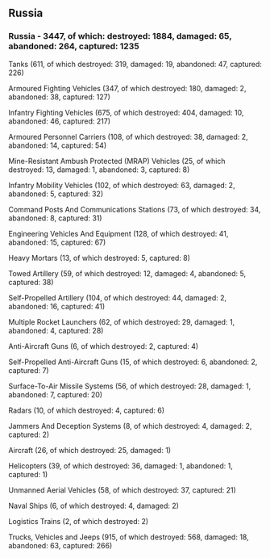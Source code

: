 
 
 ## Russia
 
 ### Russia - 3447, of which: destroyed: 1884, damaged: 65, abandoned: 264, captured: 1235

 

 

 Tanks (611, of which destroyed: 319, damaged: 19, abandoned: 47, captured: 226)

 Armoured Fighting Vehicles (347, of which destroyed: 180, damaged: 2, abandoned: 38, captured: 127)

 Infantry Fighting Vehicles (675, of which destroyed: 404, damaged: 10, abandoned: 46, captured: 217)

 Armoured Personnel Carriers (108, of which destroyed: 38, damaged: 2, abandoned: 14, captured: 54)

 Mine-Resistant Ambush Protected (MRAP) Vehicles (25, of which destroyed: 13, damaged: 1, abandoned: 3, captured: 8)

 Infantry Mobility Vehicles (102, of which destroyed: 63, damaged: 2, abandoned: 5, captured: 32)

 Command Posts And Communications Stations (73, of which destroyed: 34, abandoned: 8, captured: 31)

 Engineering Vehicles And Equipment (128, of which destroyed: 41, abandoned: 15, captured: 67)

 Heavy Mortars (13, of which destroyed: 5, captured: 8)

 Towed Artillery (59, of which destroyed: 12, damaged: 4, abandoned: 5, captured: 38)

 Self-Propelled Artillery (104, of which destroyed: 44, damaged: 2, abandoned: 16, captured: 41)

 Multiple Rocket Launchers (62, of which destroyed: 29, damaged: 1, abandoned: 4, captured: 28)

 Anti-Aircraft Guns (6, of which destroyed: 2, captured: 4)

 Self-Propelled Anti-Aircraft Guns (15, of which destroyed: 6, abandoned: 2, captured: 7)

 Surface-To-Air Missile Systems (56, of which destroyed: 28, damaged: 1, abandoned: 7, captured: 20)

 Radars (10, of which destroyed: 4, captured: 6)

 Jammers And Deception Systems (8, of which destroyed: 4, damaged: 2, captured: 2)

 Aircraft (26, of which destroyed: 25, damaged: 1)

 Helicopters (39, of which destroyed: 36, damaged: 1, abandoned: 1, captured: 1)

 Unmanned Aerial Vehicles (58, of which destroyed: 37, captured: 21)

 Naval Ships (6, of which destroyed: 4, damaged: 2)

 Logistics Trains (2, of which destroyed: 2)

 Trucks, Vehicles and Jeeps (915, of which destroyed: 568, damaged: 18, abandoned: 63, captured: 266)

